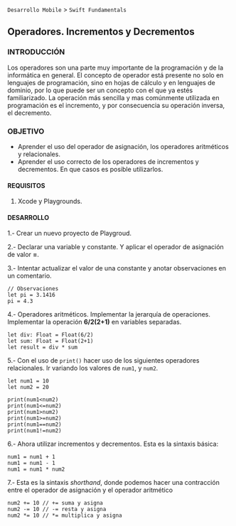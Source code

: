 
`Desarrollo Mobile` > `Swift Fundamentals`


## Operadores. Incrementos y Decrementos

### INTRODUCCIÓN

Los operadores son una parte muy importante de la programación y de la informática en general. El concepto de operador está presente no solo en lenguajes de programación, sino en hojas de cálculo y en lenguajes de dominio, por lo que puede ser un concepto con el que ya estés familiarizado. La operación más sencilla y mas comúnmente utilizada en programación es el incremento, y por consecuencia su operación inversa, el decremento. 

### OBJETIVO

- Aprender el uso del operador de asignación, los operadores aritméticos y relacionales. 
- Aprender el uso correcto de los operadores de incrementos y decrementos. En que casos es posible utilizarlos.

#### REQUISITOS

1. Xcode y Playgrounds.

#### DESARROLLO

1.- Crear un nuevo proyecto de Playgroud.

2.- Declarar una variable y constante.
Y aplicar el operador de asignación de valor **=**.

3.- Intentar actualizar el valor de una constante y anotar observaciones en un comentario.

```
// Observaciones
let pi = 3.1416
pi = 4.3
```

4.- Operadores aritméticos. Implementar la jerarquía de operaciones. Implementar la operación **6/2(2+1)** en variables separadas.

```
let div: Float = Float(6/2)
let sum: Float = Float(2+1)
let result = div * sum
```

5.- Con el uso de `print()` hacer uso de los siguientes operadores relacionales. Ir variando los valores de `num1`, y `num2`.

```
let num1 = 10
let num2 = 20

print(num1<num2)
print(num1<=num2)
print(num1>num2)
print(num1>=num2)
print(num1==num2)
print(num1!=num2)
```

6.- Ahora utilizar incrementos y decrementos. Esta es la sintaxis básica:

```
num1 = num1 + 1
num1 = num1 - 1
num1 = num1 * num2
```

7.- Esta es la sintaxis *shorthand*, donde podemos hacer una contracción entre el operador de asignación y el operador aritmético

```
num2 += 10 // += suma y asigna
num2 -= 10 // -= resta y asigna
num2 *= 10 // *= multiplica y asigna
```



